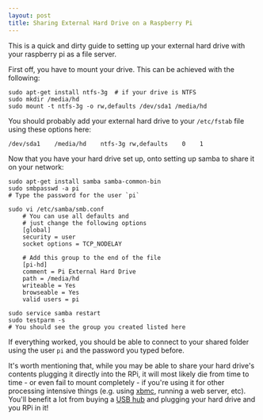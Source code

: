 ```yaml
---
layout: post
title: Sharing External Hard Drive on a Raspberry Pi
---
```


This is a quick and dirty guide to setting up your external hard drive
with your raspberry pi as a file server.

First off, you have to mount your drive. This can be achieved with the
following:


    sudo apt-get install ntfs-3g  # if your drive is NTFS
    sudo mkdir /media/hd
    sudo mount -t ntfs-3g -o rw,defaults /dev/sda1 /media/hd


You should probably add your external hard drive to your `/etc/fstab`
file using these options here:


    /dev/sda1    /media/hd    ntfs-3g rw,defaults    0    1


Now that you have your hard drive set up, onto setting up samba to share
it on your network:


    sudo apt-get install samba samba-common-bin
    sudo smbpasswd -a pi
    # Type the password for the user `pi`

    sudo vi /etc/samba/smb.conf
        # You can use all defaults and
        # just change the following options
        [global]
        security = user
        socket options = TCP_NODELAY

        # Add this group to the end of the file
        [pi-hd]
        comment = Pi External Hard Drive
        path = /media/hd
        writeable = Yes
        browseable = Yes
        valid users = pi

    sudo service samba restart
    sudo testparm -s
    # You should see the group you created listed here


If everything worked, you should be able to connect to your shared
folder using the user `pi` and the password you typed before.

It's worth mentioning that, while you may be able to share your hard
drive's contents plugging it directly into the RPi, it will most likely
die from time to time - or even fail to mount completely - if you're
using it for other processing intensive things (e.g. using [xbmc][],
running a web server, etc).  You'll benefit a lot from buying a [USB
hub][usb-hub] and plugging your hard drive and you RPi in it!


[xbmc]: http://xbmc.org/
  "Visit XBMC web site"
[usb-hub]: http://smile.amazon.com/gp/product/B003Z4G3I6/ref=as_li_ss_tl?ie=UTF8&camp=1789&creative=390957&creativeASIN=B003Z4G3I6&linkCode=as2&tag=andersonvom-20
  "Plugable 7 Port High Speed USB 2.0 Hub with 3A Power Adapter"
